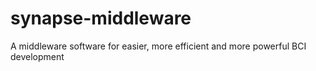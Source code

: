 # synapse-middleware
A middleware software for easier, more efficient and more powerful BCI development
